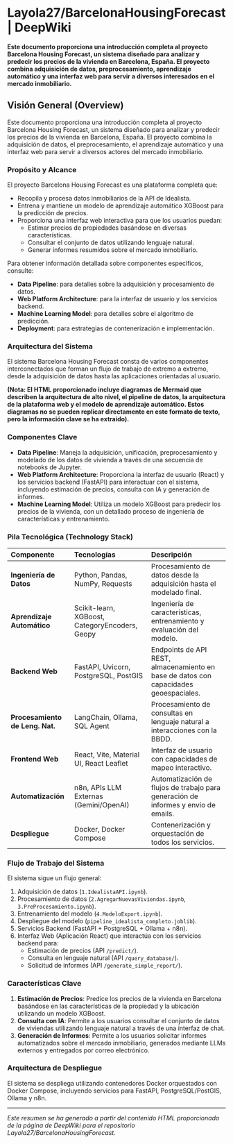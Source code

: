 # Layola27/BarcelonaHousingForecast | DeepWiki

**Este documento proporciona una introducción completa al proyecto Barcelona Housing Forecast, un sistema diseñado para analizar y predecir los precios de la vivienda en Barcelona, España. El proyecto combina adquisición de datos, preprocesamiento, aprendizaje automático y una interfaz web para servir a diversos interesados en el mercado inmobiliario.**

## Visión General (Overview)

Este documento proporciona una introducción completa al proyecto Barcelona Housing Forecast, un sistema diseñado para analizar y predecir los precios de la vivienda en Barcelona, España. El proyecto combina la adquisición de datos, el preprocesamiento, el aprendizaje automático y una interfaz web para servir a diversos actores del mercado inmobiliario.

### Propósito y Alcance

El proyecto Barcelona Housing Forecast es una plataforma completa que:

* Recopila y procesa datos inmobiliarios de la API de Idealista.
* Entrena y mantiene un modelo de aprendizaje automático XGBoost para la predicción de precios.
* Proporciona una interfaz web interactiva para que los usuarios puedan:
    * Estimar precios de propiedades basándose en diversas características.
    * Consultar el conjunto de datos utilizando lenguaje natural.
    * Generar informes resumidos sobre el mercado inmobiliario.

Para obtener información detallada sobre componentes específicos, consulte:

* **Data Pipeline**: para detalles sobre la adquisición y procesamiento de datos.
* **Web Platform Architecture**: para la interfaz de usuario y los servicios backend.
* **Machine Learning Model**: para detalles sobre el algoritmo de predicción.
* **Deployment**: para estrategias de contenerización e implementación.

### Arquitectura del Sistema

El sistema Barcelona Housing Forecast consta de varios componentes interconectados que forman un flujo de trabajo de extremo a extremo, desde la adquisición de datos hasta las aplicaciones orientadas al usuario.

**(Nota: El HTML proporcionado incluye diagramas de Mermaid que describen la arquitectura de alto nivel, el pipeline de datos, la arquitectura de la plataforma web y el modelo de aprendizaje automático. Estos diagramas no se pueden replicar directamente en este formato de texto, pero la información clave se ha extraído).**

### Componentes Clave

* **Data Pipeline**: Maneja la adquisición, unificación, preprocesamiento y modelado de los datos de vivienda a través de una secuencia de notebooks de Jupyter.
* **Web Platform Architecture**: Proporciona la interfaz de usuario (React) y los servicios backend (FastAPI) para interactuar con el sistema, incluyendo estimación de precios, consulta con IA y generación de informes.
* **Machine Learning Model**: Utiliza un modelo XGBoost para predecir los precios de la vivienda, con un detallado proceso de ingeniería de características y entrenamiento.

### Pila Tecnológica (Technology Stack)

| Componente                    | Tecnologías                                           | Descripción                                                                 |
| :---------------------------- | :---------------------------------------------------- | :-------------------------------------------------------------------------- |
| **Ingeniería de Datos** | Python, Pandas, NumPy, Requests                       | Procesamiento de datos desde la adquisición hasta el modelado final.        |
| **Aprendizaje Automático** | Scikit-learn, XGBoost, CategoryEncoders, Geopy        | Ingeniería de características, entrenamiento y evaluación del modelo.       |
| **Backend Web** | FastAPI, Uvicorn, PostgreSQL, PostGIS                 | Endpoints de API REST, almacenamiento en base de datos con capacidades geoespaciales. |
| **Procesamiento de Leng. Nat.** | LangChain, Ollama, SQL Agent                          | Procesamiento de consultas en lenguaje natural a interacciones con la BBDD. |
| **Frontend Web** | React, Vite, Material UI, React Leaflet             | Interfaz de usuario con capacidades de mapeo interactivo.                   |
| **Automatización** | n8n, APIs LLM Externas (Gemini/OpenAI)                | Automatización de flujos de trabajo para generación de informes y envío de emails. |
| **Despliegue** | Docker, Docker Compose                                | Contenerización y orquestación de todos los servicios.                      |

### Flujo de Trabajo del Sistema

El sistema sigue un flujo general:

1.  Adquisición de datos (`1.IdealistaAPI.ipynb`).
2.  Procesamiento de datos (`2.AgregarNuevasViviendas.ipynb`, `3.PreProcesamiento.ipynb`).
3.  Entrenamiento del modelo (`4.ModeloExport.ipynb`).
4.  Despliegue del modelo (`pipeline_idealista_completo.joblib`).
5.  Servicios Backend (FastAPI + PostgreSQL + Ollama + n8n).
6.  Interfaz Web (Aplicación React) que interactúa con los servicios backend para:
    * Estimación de precios (API `/predict/`).
    * Consulta en lenguaje natural (API `/query_database/`).
    * Solicitud de informes (API `/generate_simple_report/`).

### Características Clave

1.  **Estimación de Precios**: Predice los precios de la vivienda en Barcelona basándose en las características de la propiedad y la ubicación utilizando un modelo XGBoost.
2.  **Consulta con IA**: Permite a los usuarios consultar el conjunto de datos de viviendas utilizando lenguaje natural a través de una interfaz de chat.
3.  **Generación de Informes**: Permite a los usuarios solicitar informes automatizados sobre el mercado inmobiliario, generados mediante LLMs externos y entregados por correo electrónico.

### Arquitectura de Despliegue

El sistema se despliega utilizando contenedores Docker orquestados con Docker Compose, incluyendo servicios para FastAPI, PostgreSQL/PostGIS, Ollama y n8n.

---

*Este resumen se ha generado a partir del contenido HTML proporcionado de la página de DeepWiki para el repositorio Layola27/BarcelonaHousingForecast.*
